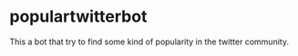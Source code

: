 populartwitterbot
=================

This a bot that try to find some kind of popularity in the twitter community.
